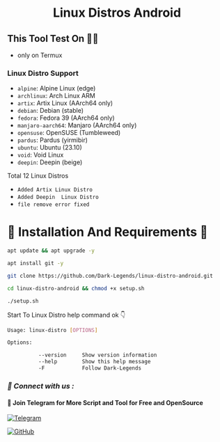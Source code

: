 <h1 align="center">Linux Distros Android</h1>




<h2>This Tool Test On 👨‍💻</h2>

- only on Termux

<h3>Linux Distro Support</h3>

* `alpine`: Alpine Linux (edge)
* `archlinux`: Arch Linux ARM
* `artix`: Artix Linux (AArch64 only)
* `debian`: Debian (stable)
* `fedora`: Fedora 39 (AArch64 only)
* `manjaro-aarch64`: Manjaro (AArch64 only)
* `opensuse`: OpenSUSE (Tumbleweed)
* `pardus`: Pardus (yirmibir)
* `ubuntu`: Ubuntu (23.10)
* `void`: Void Linux
* `deepin`: Deepin (beige)
<p>Total 12 Linux Distros</p>



- ` Added Artix Linux Distro `
- ` Added Deepin  Linux Distro `
- ` file remove error fixed `

<h1>🔰 Installation And Requirements 🔰</h1>


```bash
apt update && apt upgrade -y
```

```bash
apt install git -y
```


```bash
git clone https://github.com/Dark-Legends/linux-distro-android.git
```


```bash
cd linux-distro-android && chmod +x setup.sh
```


```bash
./setup.sh
```
<p>Start To Linux Distro help command ok 👇</p>

```bash
Usage: linux-distro [OPTIONS]

Options:

          --version     Show version information
          --help        Show this help message
          -F            Follow Dark-Legends
```

<h3><b><i>📡 Connect with us :</i></b></h3>


<h4>📢 Join Telegram for More Script and Tool for Free and OpenSource </h4>

[![Telegram](https://img.shields.io/badge/Telegram-Channel-blue?style=flat-square&logo=telegram)](https://t.me/CyberDarkLegends)

[![GitHub](https://img.shields.io/badge/GitHub-Profile-black?style=flat-square&logo=github)](https://github.com/Dark-Legends)
